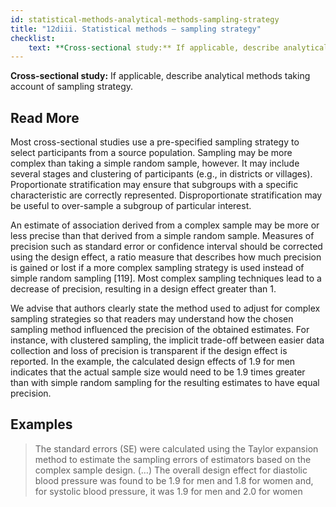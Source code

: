 ```yaml
---
id: statistical-methods-analytical-methods-sampling-strategy
title: "12diii. Statistical methods – sampling strategy"
checklist: 
    text: **Cross-sectional study:** If applicable, describe analytical methods taking account of sampling strategy.
---
```

**Cross-sectional study:** If applicable, describe analytical methods taking account of sampling strategy.

## Read More

Most cross-sectional studies use a pre-specified sampling strategy to select participants from a source population. Sampling may be more complex than taking a simple random sample, however. It may include several stages and clustering of participants (e.g., in districts or villages). Proportionate stratification may ensure that subgroups with a specific characteristic are correctly represented. Disproportionate stratification may be useful to over-sample a subgroup of particular interest.

An estimate of association derived from a complex sample may be more or less precise than that derived from a simple random sample. Measures of precision such as standard error or confidence interval should be corrected using the design effect, a ratio measure that describes how much precision is gained or lost if a more complex sampling strategy is used instead of simple random sampling [119]. Most complex sampling techniques lead to a decrease of precision, resulting in a design effect greater than 1.

We advise that authors clearly state the method used to adjust for complex sampling strategies so that readers may understand how the chosen sampling method influenced the precision of the obtained estimates. For instance, with clustered sampling, the implicit trade-off between easier data collection and loss of precision is transparent if the design effect is reported. In the example, the calculated design effects of 1.9 for men indicates that the actual sample size would need to be 1.9 times greater than with simple random sampling for the resulting estimates to have equal precision.

## Examples

> The standard errors (SE) were calculated using the Taylor expansion method to estimate the sampling errors of estimators based on the complex sample design. (…) The overall design effect for diastolic blood pressure was found to be 1.9 for men and 1.8 for women and, for systolic blood pressure, it was 1.9 for men and 2.0 for women